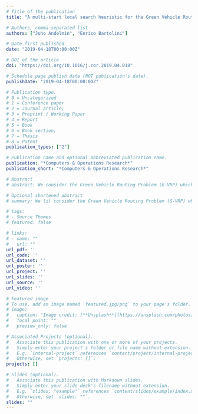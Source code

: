 ```yaml
---
# Title of the publication
title: "A multi-start local search heuristic for the Green Vehicle Routing Problem based on a multigraph reformulation"

# Authors, comma separated list
authors: ["Juho Andelmin", "Enrico Bartolini"]

# Date first published
date: "2019-04-18T00:00:00Z"

# DOI of the article
doi: "https://doi.org/10.1016/j.cor.2019.04.018"

# Schedule page publish date (NOT publication's date).
publishDate: "2019-04-18T00:00:00Z"

# Publication type.
# 0 = Uncategorized
# 1 = Conference paper
# 2 = Journal article;
# 3 = Preprint / Working Paper
# 4 = Report
# 5 = Book
# 6 = Book section;
# 7 = Thesis
# 8 = Patent
publication_types: ["2"]

# Publication name and optional abbreviated publication name.
publication: "*Computers & Operations Research*"
publication_short: "*Computers & Operations Research*"

# Abstract 
# abstract: We consider the Green Vehicle Routing Problem (G-VRP) which is an extension of the classical vehicle routing problem for alternative fuel vehicles. In the G-VRP, vehicles’ driving autonomy and possible refueling stops en-route are explicitly modeled. We propose a multi-start local search algorithm that consists of three phases. The first two phases iteratively construct new solutions, improve them by local search, and store all vehicle routes forming these solutions in a route pool. Phase three optimally combines vehicle routes in the route pool by solving a set partitioning problem and improves the final solution by local search. The algorithm is based on a multigraph reformulation of the G-VRP in which nodes correspond to customers and a depot, and arcs correspond to possible sequences of refueling stops for vehicles traveling between two nodes. All local search operators used by our algorithm are tailored to exploit this reformulation and do not explicitly deal with refueling stations. We report computational results on benchmark instances with up to ∼ 470 customers, showing that the algorithm is competitive with state-of-the-art heuristics.

# Optional shortened abstract
# summary: We (i) consider the Green Vehicle Routing Problem (G-VRP) which adapts the classical vehicle routing problem to alternative fuel vehicles; (ii) propose a new multi-start local search matheuristic for the G-VRP which is based on a multigraph reformulation; (iii) demonstrate the effectiveness of our algorithm by comparing it to the other state of the art heuristic methods on a set of benchmark instances with up to 500 customers, and (iv) report improved best known upper bounds on 8 of the largest benchmark instances and show that our algorithm gives upper bounds that are on average within 0.27% far from optimal on a set of new benchmark instances with 50–100 customers.

# tags:
# - Source Themes
# featured: false

# links:
# - name: ""
#   url: ""
url_pdf: ''
url_code: ''
url_dataset: ''
url_poster: ''
url_project: ''
url_slides: ''
url_source: ''
url_video: ''

# Featured image
# To use, add an image named `featured.jpg/png` to your page's folder. 
# image:
#   caption: 'Image credit: [**Unsplash**](https://unsplash.com/photos/jdD8gXaTZsc)'
#   focal_point: ""
#   preview_only: false

# Associated Projects (optional).
#   Associate this publication with one or more of your projects.
#   Simply enter your project's folder or file name without extension.
#   E.g. `internal-project` references `content/project/internal-project/index.md`.
#   Otherwise, set `projects: []`.
projects: []

# Slides (optional).
#   Associate this publication with Markdown slides.
#   Simply enter your slide deck's filename without extension.
#   E.g. `slides: "example"` references `content/slides/example/index.md`.
#   Otherwise, set `slides: ""`.
slides: ""
---
```

